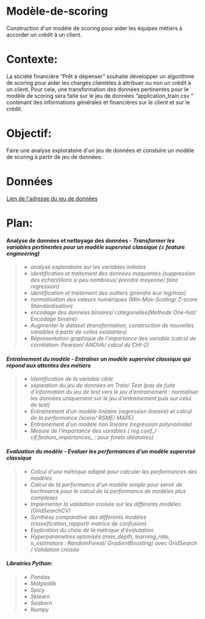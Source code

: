 # Modèle-de-scoring
Construction d'un modèle de scoring pour aider les équipes métiers à accorder un crédit à un client.

# Contexte:
La société financière “Prêt à dépenser” souhaite développer un algorithme de scoring pour aider les chargés clientèles à attribuer ou non un crédit à un client. Pour cela, une transformation des données pertinentes pour le modèle de scoring sera faite sur le jeu de données “application_train.csv “ contenant des informations générales et financières sur le client et sur le crédit.

# Objectif:
Faire une analyse exploratoire d'un jeu de données et constuire un modèle de scoring à partir de jeu de données:

# Données
[Lien de l'adresse du jeu de données](https://github.com/CactusDeMexico/Portfolio/blob/master/Openclassrooms_IA/Projet_4/README.md#lentra%C3%AEnement-dun-mod%C3%A8le-supervis%C3%A9-classique-r%C3%A9pondant-%C3%A0-la-probl%C3%A9matique-m%C3%A9tier-est-pertinente-si-:~:text=%F0%9F%93%84%20Dataset-,olist,-%F0%9F%93%88%20Comp%C3%A9tences%20%C3%A9valu%C3%A9es)

# Plan:

#### Analyse de données et nettoyage des données - <i>Transformer les variables pertinentes pour un modèle supervisé classique (= feature engineering)
>- analyse exploratoire sur les variables initiales
>- identification et traitement des données maquantes (suppression des échantillons si peu nombreux/ prendre moyenne/ faire regression)
>- identification et traitement des outliers (prendre leur log/max)
>- normalisation des valeurs numériques (Min-Max-Scaling/ Z-score Standardisation)
>- encodage des données binaires/ catégorielles(Methode One-hot/ Encodage binaire)
>- Augmenter le dataset (transformation, construction de nouvelles varaibles à partir de celles existantes)
>- Répresentation graphique de l'importance des variable (calcul de corrélation: Pearson/ ANOVA/ calcul du CHI-2)

#### Entraînement du modèle - <i> Entraîner un modèle supervisé classique qui répond aux attentes des métiers
>- Identification de la variable cible
>- séparation du jeu de données en Train/ Test (pas de fuite d'information du jeu de test vers le jeu d'entrainement : normaliser les données uniquement sur le jeu d'entrainement puis sur celui de test)
>- Entrainement d'un modèle linéaire (regression lineaire) et calcul de la performance (score/ RSME/ MAPE)
>- Entrainement d'un modele non lineaire (regression polynomiale)
>- Mesure de l'importance des variables ( reg.coef_/ clf.feature_importances_ : pour forets aléatoires)

 #### Evaluation du modèle - <i> Evaluer les performances d’un modèle supervisé classique
 >- Calcul d'une métrique adapté pour calculer les performances des modèles
 >- Calcul de la performance d'un modèle simple pour servir de bechmarck pour le calcul de la performance de modèles plus complexes
 >- Implementer la validation croisée sur les différents modèles (GridSearchCV)
 >- Synthèse comparative des différents modèles (classification_rapport/ matrice de confusion)
 >-  Explication du choix de la métrique d'évalutation
 >-  Hyperparametres optimisés (max_depth, learning_rate, n_estimators : RandomForest/ GradientBoosting) avec GridSearch / Validation croisée

 #### Librairies Python:
 >- Pandas
 >- Matplotlib
> - Spicy
> - Sklearn
> - Seaborn
> - Numpy 
















 
